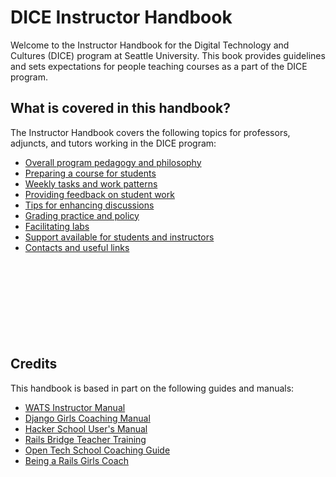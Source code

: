 DICE Instructor Handbook
=======

Welcome to the Instructor Handbook for the Digital Technology and Cultures (DICE) program at Seattle University. This book provides guidelines and sets expectations for people teaching courses as a part of the DICE program. 

## What is covered in this handbook?

The Instructor Handbook covers the following topics for professors, adjuncts, and tutors working in the DICE program:

* [Overall program pedagogy and philosophy](philosophy_and_approach.md)
* [Preparing a course for students](preparing_courses.md)
* [Weekly tasks and work patterns](weekly_cycle.md)
* [Providing feedback on student work](giving_feedback.md)
* [Tips for enhancing discussions](discussion_tips.md)
* [Grading practice and policy](grading.md)
* [Facilitating labs](labs.md)
* [Support available for students and instructors](support.md)
* [Contacts and useful links](contacts_links.md)
<br><br><br><br><br><br><br><br><br>
## Credits

This handbook is based in part on the following guides and manuals:

* [WATS Instructor Manual](https://legacy.gitbook.com/book/shawnr/wats-instructor-handbook/details)
* [Django Girls Coaching Manual](https://www.gitbook.com/book/djangogirls/django-girls-coaching-manual/)
* [Hacker School User's Manual](https://www.hackerschool.com/manual)
* [Rails Bridge Teacher Training](http://curriculum.railsbridge.org/workshop/more_teacher_training)
* [Open Tech School Coaching Guide](http://opentechschool.github.io/slides/presentations/coaching/)
* [Being a Rails Girls Coach](http://guides.railsgirls.com/coach/)
